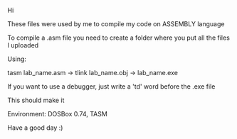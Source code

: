 Hi

These files were used by me to compile my code on ASSEMBLY language

To compile a .asm file you need to create a folder where you put all the files I uploaded

Using:

tasm lab_name.asm -> tlink lab_name.obj -> lab_name.exe

If you want to use a debugger, just write a 'td' word before the  .exe file

This should make it

Environment: DOSBox 0.74, TASM

Have a good day :)
